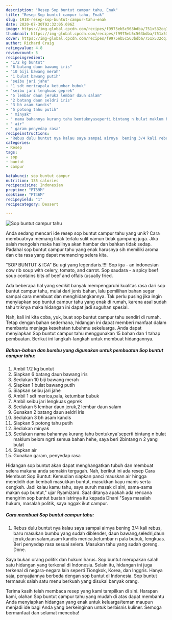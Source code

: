 ```yaml
---
description: "Resep Sop buntut campur tahu, Enak"
title: "Resep Sop buntut campur tahu, Enak"
slug: 1918-resep-sop-buntut-campur-tahu-enak
date: 2020-07-30T02:32:05.696Z
image: https://img-global.cpcdn.com/recipes/f9975eb5c563bdba/751x532cq70/sop-buntut-campur-tahu-foto-resep-utama.jpg
thumbnail: https://img-global.cpcdn.com/recipes/f9975eb5c563bdba/751x532cq70/sop-buntut-campur-tahu-foto-resep-utama.jpg
cover: https://img-global.cpcdn.com/recipes/f9975eb5c563bdba/751x532cq70/sop-buntut-campur-tahu-foto-resep-utama.jpg
author: Richard Craig
ratingvalue: 4.8
reviewcount: 5
recipeingredient:
- "1/2 kg buntut"
- "6 batang daun bawang iris"
- "10 biji bawang merah"
- "1 bulat bawang putih"
- "seibu jari jahe"
- "1 sdt mericapala ketumbar bubuk"
- "seibu jari lengkuas geprek"
- "5 lembar daun jeruk2 lembar daun salam"
- "2 batang daun seldri iris"
- "3 bh asam kandis"
- "5 potong tahu putih"
- " minyak"
- " nama bahannya kurang tahu bentuknyaseperti bintang n bulat maklum belom ngrti semua bahan hehe saya beri 2bintang n 2 yang bulat"
- " air"
- " garam penyedap rasa"
recipeinstructions:
- "Rebus dulu buntut nya kalau saya sampai airnya  bening 3/4 kali rebus, baru masukan bumbu yang sudah diblender, daun bawang,seledri,daun jeruk,daun salam,asam kandis merica,ketumbar n pala bubuk, lengkuas. Beri penyedap rasa sesuai selera. Masukan tahu yang sudah goreng. Done."
categories:
- Resep
tags:
- sop
- buntut
- campur

katakunci: sop buntut campur 
nutrition: 135 calories
recipecuisine: Indonesian
preptime: "PT39M"
cooktime: "PT46M"
recipeyield: "1"
recipecategory: Dessert

---
```



![Sop buntut campur tahu](https://img-global.cpcdn.com/recipes/f9975eb5c563bdba/751x532cq70/sop-buntut-campur-tahu-foto-resep-utama.jpg)

Anda sedang mencari ide resep sop buntut campur tahu yang unik? Cara membuatnya memang tidak terlalu sulit namun tidak gampang juga. Jika salah mengolah maka hasilnya akan hambar dan bahkan tidak sedap. Padahal sop buntut campur tahu yang enak harusnya sih memiliki aroma dan cita rasa yang dapat memancing selera kita.

&#34;SOP BUNTUT &amp; IGA&#34; Bu ugi yang legendaris.!!!! Sop iga - an indonesian cow rib soup with celery, tomato, and carrot. Sop saudara - a spicy beef soup contains bits of beef and offals (usually fried.

Ada beberapa hal yang sedikit banyak mempengaruhi kualitas rasa dari sop buntut campur tahu, mulai dari jenis bahan, lalu pemilihan bahan segar sampai cara membuat dan menghidangkannya. Tak perlu pusing jika ingin menyiapkan sop buntut campur tahu yang enak di rumah, karena asal sudah tahu triknya maka hidangan ini dapat jadi suguhan spesial.


Nah, kali ini kita coba, yuk, buat sop buntut campur tahu sendiri di rumah. Tetap dengan bahan sederhana, hidangan ini dapat memberi manfaat dalam membantu menjaga kesehatan tubuhmu sekeluarga. Anda dapat menyiapkan Sop buntut campur tahu menggunakan 15 bahan dan 1 tahap pembuatan. Berikut ini langkah-langkah untuk membuat hidangannya.

<!--inarticleads1-->

##### Bahan-bahan dan bumbu yang digunakan untuk pembuatan Sop buntut campur tahu:

1. Ambil 1/2 kg buntut
1. Siapkan 6 batang daun bawang iris
1. Sediakan 10 biji bawang merah
1. Siapkan 1 bulat bawang putih
1. Siapkan seibu jari jahe
1. Ambil 1 sdt merica,pala, ketumbar bubuk
1. Ambil seibu jari lengkuas geprek
1. Sediakan 5 lembar daun jeruk,2 lembar daun salam
1. Gunakan 2 batang daun seldri iris
1. Sediakan 3 bh asam kandis
1. Siapkan 5 potong tahu putih
1. Sediakan  minyak
1. Sediakan  nama bahannya kurang tahu bentuknya&#39;seperti bintang n bulat maklum belom ngrti semua bahan hehe, saya beri 2bintang n 2 yang bulat
1. Siapkan  air
1. Gunakan  garam, penyedap rasa


Hidangan sop buntut akan dapat menghangatkan tubuh dan membuat selera makana anda semakin tergugah. Nah, berikut ini ada resep Cara Membuat Sop Buntut: Kemudian siapkan panci mauskan air hingga mendidih dan kembali masukkan buntut, masukkan kayu manis serta cengkeh. Jadi kalau kamu tahu, saya suruh masak di sini, sama-sama makan sup buntut,&#34; ujar Ryamizard. Saat ditanya apakah ada rencana mengirim sop buntut buatan istrinya itu kepada Dhani &#34;Saya masalah hukum, masalah politik, saya nggak ikut campur. 

<!--inarticleads2-->

##### Cara membuat Sop buntut campur tahu:

1. Rebus dulu buntut nya kalau saya sampai airnya  bening 3/4 kali rebus, baru masukan bumbu yang sudah diblender, daun bawang,seledri,daun jeruk,daun salam,asam kandis merica,ketumbar n pala bubuk, lengkuas. Beri penyedap rasa sesuai selera. Masukan tahu yang sudah goreng. Done.


Saya bukan orang politik dan hukum harus. Sop buntut merupakan salah satu hidangan yang terkenal di Indonesia. Selain itu, hidangan ini juga terkenal di negara-negara lain seperti Tiongkok, Korea, dan Inggris. Hanya saja, penyajiannya berbeda dengan sop buntut di Indonesia. Sop buntut termasuk salah satu menu berkuah yang disukai banyak orang. 

Terima kasih telah membaca resep yang kami tampilkan di sini. Harapan kami, olahan Sop buntut campur tahu yang mudah di atas dapat membantu Anda menyiapkan hidangan yang enak untuk keluarga/teman maupun menjadi ide bagi Anda yang berkeinginan untuk berbisnis kuliner. Semoga bermanfaat dan selamat mencoba!
